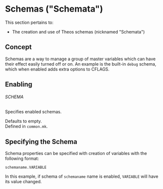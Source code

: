 # Schemas ("Schemata")

This section pertains to:

* The creation and use of Theos schemas (nicknamed "Schemata")

## Concept

Schemas are a way to manage a group of master variables which can have their effect easily turned off or on. An example is the built-in `debug` schema, which when enabled adds extra options to CFLAGS.

## Enabling

###### SCHEMA
Specifies enabled schemas.

Defaults to empty.  
Defined in `common.mk`.

## Specifying the Schema

Schema properties can be specified with creation of variables with the following format:  

	schemaname.VARIABLE

In this example, if schema of `schemaname` name is enabled, `VARIABLE` will have its value changed.

